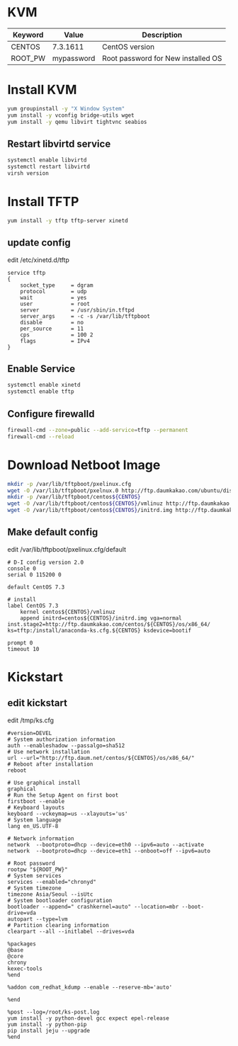 # KVM

Keyword     |   Value           | Description
----        | ----              | ----
CENTOS      | 7.3.1611          | CentOS version
ROOT_PW     | mypassword        | Root password for New installed OS


# Install KVM

~~~bash
yum groupinstall -y "X Window System"
yum install -y vconfig bridge-utils wget
yum install -y qemu libvirt tightvnc seabios
~~~

## Restart libvirtd service

~~~bash
systemctl enable libvirtd
systemctl restart libvirtd
virsh version
~~~

# Install TFTP

~~~bash
yum install -y tftp tftp-server xinetd
~~~

## update config

edit /etc/xinetd.d/tftp

~~~text
service tftp
{
    socket_type     = dgram
    protocol        = udp
    wait            = yes
    user            = root
    server          = /usr/sbin/in.tftpd
    server_args     = -c -s /var/lib/tftpboot
    disable         = no
    per_source      = 11
    cps             = 100 2
    flags           = IPv4
}
~~~

## Enable Service

~~~bash
systemctl enable xinetd
systemctl enable tftp
~~~

## Configure firewalld

~~~bash
firewall-cmd --zone=public --add-service=tftp --permanent
firewall-cmd --reload
~~~

# Download Netboot Image

~~~bash
mkdir -p /var/lib/tftpboot/pxelinux.cfg
wget -O /var/lib/tftpboot/pxelnux.0 http://ftp.daumkakao.com/ubuntu/dists/xenial/main/installer-amd64/current/images/netboot/pxelinux.0
mkdir -p /var/lib/tftpboot/centos${CENTOS}
wget -O /var/lib/tftpboot/centos${CENTOS}/vmlinuz http://ftp.daumkakao.com/centos/${CENTOS}/os/x86_64/images/pxeboot/vmlinuz
wget -O /var/lib/tftpboot/centos${CENTOS}/initrd.img http://ftp.daumkakao.com/centos/${CENTOS}/os/x86_64/images/pxeboot/initrd.img
~~~

## Make default config

edit /var/lib/tftpboot/pxelinux.cfg/default

~~~text
# D-I config version 2.0
console 0
serial 0 115200 0

default CentOS 7.3

# install
label CentOS 7.3
    kernel centos${CENTOS}/vmlinuz
    append initrd=centos${CENTOS}/initrd.img vga=normal inst.stage2=http://ftp.daumkakao.com/centos/${CENTOS}/os/x86_64/ ks=tftp:/install/anaconda-ks.cfg.${CENTOS} ksdevice=bootif

prompt 0
timeout 10
~~~

# Kickstart

## edit kickstart

edit /tmp/ks.cfg

~~~text
#version=DEVEL
# System authorization information
auth --enableshadow --passalgo=sha512
# Use network installation
url --url="http://ftp.daum.net/centos/${CENTOS}/os/x86_64/"
# Reboot after installation
reboot

# Use graphical install
graphical
# Run the Setup Agent on first boot
firstboot --enable
# Keyboard layouts
keyboard --vckeymap=us --xlayouts='us'
# System language
lang en_US.UTF-8

# Network information
network  --bootproto=dhcp --device=eth0 --ipv6=auto --activate
network  --bootproto=dhcp --device=eth1 --onboot=off --ipv6=auto

# Root password
rootpw "${ROOT_PW}"
# System services
services --enabled="chronyd"
# System timezone
timezone Asia/Seoul --isUtc
# System bootloader configuration
bootloader --append=" crashkernel=auto" --location=mbr --boot-drive=vda
autopart --type=lvm
# Partition clearing information
clearpart --all --initlabel --drives=vda

%packages
@base
@core
chrony
kexec-tools
%end

%addon com_redhat_kdump --enable --reserve-mb='auto'

%end

%post --log=/root/ks-post.log
yum install -y python-devel gcc expect epel-release
yum install -y python-pip
pip install jeju --upgrade
%end
~~~
